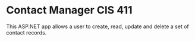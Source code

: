 # Contact Manager CIS 411
 This ASP.NET app allows a user to create, read, update and delete a set of contact records.

